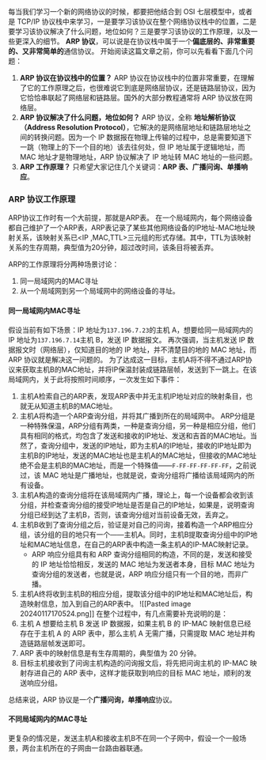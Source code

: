 每当我们学习一个新的网络协议的时候，都要把他结合到 OSI 七层模型中，或者是 TCP/IP 协议栈中来学习，一是要学习该协议在整个网络协议栈中的位置，二是要学习该协议解决了什么问题，地位如何？三是要学习该协议的工作原理，以及一些更深入的细节。
**ARP 协议**，可以说是在协议栈中属于一个**偏底层的、非常重要的、又非常简单的**通信协议。
开始阅读这篇文章之前，你可以先看看下面几个问题：
1. **ARP 协议在协议栈中的位置？** ARP 协议在协议栈中的位置非常重要，在理解了它的工作原理之后，也很难说它到底是网络层协议，还是链路层协议，因为它恰恰串联起了网络层和链路层。国外的大部分教程通常将 ARP 协议放在网络层。
2. **ARP 协议解决了什么问题，地位如何？** ARP 协议，全称 **地址解析协议（Address Resolution Protocol）**，它解决的是网络层地址和链路层地址之间的转换问题。因为一个 IP 数据报在物理上传输的过程中，总是需要知道下一跳（物理上的下一个目的地）该去往何处，但 IP 地址属于逻辑地址，而 MAC 地址才是物理地址，ARP 协议解决了 IP 地址转 MAC 地址的一些问题。
3. **ARP 工作原理？** 只希望大家记住几个关键词：**ARP 表、广播问询、单播响应**。


### ARP 协议工作原理
ARP协议工作时有一个大前提，那就是ARP表。
在一个局域网内，每个网络设备都自己维护了一个ARP表，ARP表记录了某些其他网络设备的IP地址-MAC地址映射关系，该映射关系已<IP ,MAC,TTL>三元组的形式存储。其中，TTL为该映射关系的生存周期，典型值为20分钟，超过改时间，该条目将被丢弃。

ARP的工作原理将分两种场景讨论：
1. 同一局域网内的MAC寻址
2. 从一个局域网到另一个局域网中的网络设备的寻址。

#### 同一局域网内MAC寻址
假设当前有如下场景：IP 地址为`137.196.7.23`的主机 A，想要给同一局域网内的 IP 地址为`137.196.7.14`主机 B，发送 IP 数据报文。
	再次强调，当主机发送 IP 数据报文时（网络层），仅知道目的地的 IP 地址，并不清楚目的地的 MAC 地址，而 ARP 协议就是解决这一问题的。
为了达成这一目标，主机A将不得不通过ARP协议来获取主机B的MAC地址，并将IP保温封装成链路层帧，发送到下一跳上。在该局域网内，关于此将按照时间顺序，一次发生如下事件：
1. 主机A检索自己的ARP表，发现ARP表中并无主机IP地址对应的映射条目，也就无从知道主机B的MAC地址。
2. 主机A将构造一个ARP查询分组，并将其广播到所在的局域网中。
	 ARP分组是一种特殊保温，ARP分组有两类，一种是查询分组，另一种是相应分组，他们具有相同的格式，均包含了发送和接收的IP地址、发送和吉首的MAC地址。当然了，查询分组中，发送的IP地址，即为主机A的IP地址，接收的IP地址即为主机B的IP地址，发送的MAC地址也是主机A的MAC地址，但接收的MAC地址绝不会是主机B的MAC地址，而是一个特殊值——`F-FF-FF-FF-FF-FF`，之前说过，该 MAC 地址是广播地址，也就是说，查询分组将广播给该局域网内的所有设备。
3. 主机A构造的查询分组将在该局域网内广播，理论上，每一个设备都会收到该分组，并检查查询分组的接受IP地址是否是自己的IP地址，如果是，说明查询分组已经到达了主机B，否则，该查询分组对当前设备无效，丢弃之。
4. 主机B收到了查询分组之后，验证是对自己的问询，接着构造一个ARP相应分组，该分组的目的地只有一个——主机A。同时，主机B提取查询分组中的IP地址和MAC地址信息，在自己的ARP表中构造一条主机A的IP-MAC映射记录。
	 - ARP 响应分组具有和 ARP 查询分组相同的构造，不同的是，发送和接受的 IP 地址恰恰相反，发送的 MAC 地址为发送者本身，目标 MAC 地址为查询分组的发送者，也就是说，ARP 响应分组只有一个目的地，而非广播。
5. 主机A终将收到主机B的相应分组，提取该分组中的IP地址和MAC地址后，构造映射信息，加入到自己的ARP表中。
![[Pasted image 20240117170524.png]]
在整个过程中，有几点需要补充说明的是：
1. 主机 A 想要给主机 B 发送 IP 数据报，如果主机 B 的 IP-MAC 映射信息已经存在于主机 A 的 ARP 表中，那么主机 A 无需广播，只需提取 MAC 地址并构造链路层帧发送即可。
2. ARP 表中的映射信息是有生存周期的，典型值为 20 分钟。
3. 目标主机接收到了问询主机构造的问询报文后，将先把问询主机的 IP-MAC 映射存进自己的 ARP 表中，这样才能获取到响应的目标 MAC 地址，顺利的发送响应分组。

总结来说，ARP 协议是一个**广播问询，单播响应**协议。

#### 不同局域网内的MAC寻址
更复杂的情况是，发送主机A和接收主机B不在同一个子网中，假设一个一般场景，两台主机所在的子网由一台路由器联通。